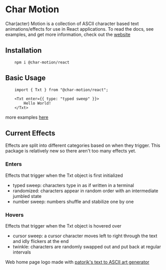 # Char Motion

Char(acter) Motion is a collection of ASCII character based text animations/effects for use in React applications.
To read the docs, see examples, and get more information, check out the [website](https://char-motion.vercel.app/)

## Installation

        npm i @char-motion/react

## Basic Usage

        import { Txt } from "@char-motion/react";

        <Txt enter={{ type: "typed sweep" }}>
            Hello World!
        </Txt>

more examples [here](https://char-motion.vercel.app/)

## Current Effects

Effects are split into different categories based on when they trigger. This package is relatively new so there aren't too many effects yet.

### Enters

Effects that trigger when the Txt object is first initialized

- typed sweep: characters type in as if written in a terminal
- randomized: characters appear in random order with an intermediate jumbled state
- number sweep: numbers shuffle and stabilize one by one

### Hovers

Effects that trigger when the Txt object is hovered over

- cursor sweep: a cursor character moves left to right through the text and idly flickers at the end
- twinkle: characters are randomly swapped out and put back at regular intervals

Web home page logo made with [patorjk's text to ASCII art generator](https://patorjk.com/software/taag/)
